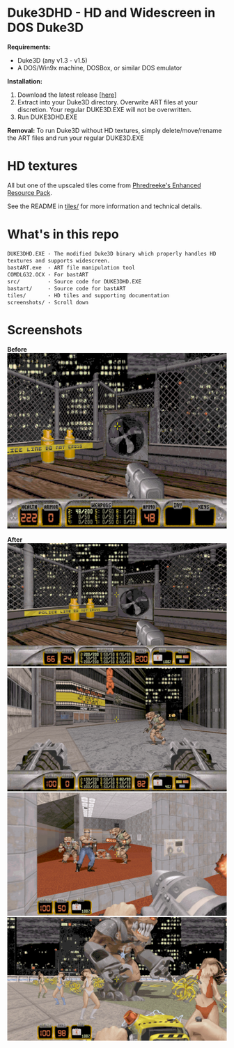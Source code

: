 # Duke3DHD - HD and Widescreen in DOS Duke3D

**Requirements:**
* Duke3D (any v1.3 - v1.5)
* A DOS/Win9x machine, DOSBox, or similar DOS emulator

**Installation:**
1. Download the latest release [[here](https://github.com/sobitcorp/Duke3DHD/releases/download/v1.5.1/Duke3DHD-v1.5.1.zip)]
2. Extract into your Duke3D directory. Overwrite ART files at your discretion. Your regular DUKE3D.EXE will not be overwritten.
3. Run DUKE3DHD.EXE

**Removal:**
To run Duke3D without HD textures, simply delete/move/rename the ART files and run your regular DUKE3D.EXE

# HD textures

All but one of the upscaled tiles come from [Phredreeke's Enhanced Resource Pack](https://www.moddb.com/mods/enhanced-resource-pack-for-duke-nukem-3d).

See the README in [tiles/](https://github.com/sobitcorp/Duke3DHD/tree/main/tiles#readme) for more information and technical details.

# What's in this repo
```
DUKE3DHD.EXE - The modified Duke3D binary which properly handles HD textures and supports widescreen.
bastART.exe  - ART file manipulation tool
COMDLG32.OCX - For bastART
src/         - Source code for DUKE3DHD.EXE
bastart/     - Source code for bastART
tiles/       - HD tiles and supporting documentation
screenshots/ - Scroll down
```


# Screenshots

**Before**
![Comparison](/screenshots/DUKE0000a.PNG)


**After**
![Comparison](/screenshots/DUKE0000.PNG)
![Comparison](/screenshots/DUKE0001.PNG)
![Comparison](/screenshots/DUKE0002.PNG)
![Comparison](/screenshots/DUKE0003.PNG)

